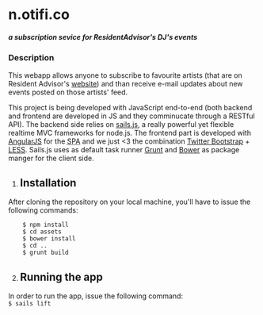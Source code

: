 # n.otifi.co
##### *a subscription sevice for ResidentAdvisor's DJ's events*


### Description
This webapp allows anyone to subscribe to favourite artists (that are on Resident Advisor's [website](http://www.residentadvisor.net/)) and than receive e-mail updates about new events posted on those artists' feed.

This project is being developed with JavaScript end-to-end (both backend and frontend are developed in JS and they comminucate through a RESTful API). The backend side relies on [sails.js](http://sailsjs.org/), a really powerful yet flexible realtime MVC frameworks for node.js. The frontend part is developed with [AngularJS](http://angularjs.org/) for the <abbr title="Single Page Application">SPA</abbr> and we just <3 the combination [Twitter Bootstrap](http://getbootstrap.com/) + [LESS](http://lesscss.org/). Sails.js uses as default task runner [Grunt](http://gruntjs.com/) and [Bower](http://bower.io/) as package manger for the client side.

1. ## Installation
After cloning the repository on your local machine, you'll have to issue the following commands:

		$ npm install
		$ cd assets
		$ bower install
		$ cd ..
		$ grunt build


2. ## Running the app
In order to run the app, issue the following command:  
`$ sails lift`